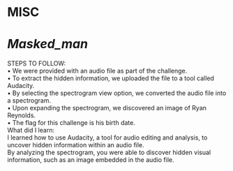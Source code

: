 # **MISC**
# *_Masked_man_*
STEPS TO FOLLOW: <br/>
•	We were provided with an audio file as part of the challenge. <br/>
•	To extract the hidden information, we uploaded the file to a tool called Audacity. <br/> 
•	By selecting the spectrogram view option, we converted the audio file into a spectrogram. <br/> 
•	Upon expanding the spectrogram, we discovered an image of Ryan Reynolds. <br/> 
•	The flag for this challenge is his birth date. <br/>
What did I learn: <br/>
I learned how to use Audacity, a tool for audio editing and analysis, to uncover hidden information within an audio file. <br/> 
By analyzing the spectrogram, you were able to discover hidden visual information, such as an image embedded in the audio file.

